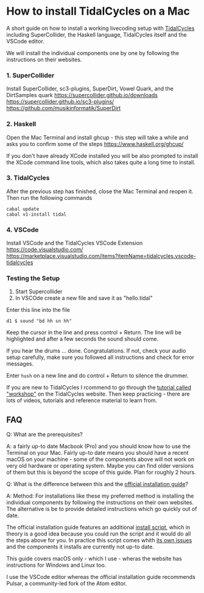 
# How to install TidalCycles on a Mac

A short guide on how to install a working livecoding setup with [TidalCycles](https://tidalcycles.org/) including SuperCollider, the Haskell language, TidalCycles itself and the VSCode editor.

We will install the individual components one by one by following the instructions on their websites. 

### 1. SuperCollider

Install SuperCollider, sc3-plugins, SuperDirt, Vowel Quark, and the DirtSamples quark 
https://supercollider.github.io/downloads     
https://supercollider.github.io/sc3-plugins/    
https://github.com/musikinformatik/SuperDirt     

### 2. Haskell

Open the Mac Terminal and install ghcup - this step will take a while and asks you to confirm some of the steps 
https://www.haskell.org/ghcup/     

If you don't have already XCode installed you will be also prompted to install the XCode command line tools, which also takes quite a long time to install.

### 3. TidalCycles

After the previous step has finished, close the Mac Terminal and reopen it.
Then run the following commands 

`cabal update`    
`cabal v1-install tidal`

### 4. VSCode

Install VSCode and the TidalCycles VSCode Extension
https://code.visualstudio.com/     
https://marketplace.visualstudio.com/items?itemName=tidalcycles.vscode-tidalcycles     


### Testing the Setup

1. Start Supercollider 
2. In VSCOde create a new file and save it as "hello.tidal"

Enter this line into the file 

```
d1 $ sound "bd hh sn hh"

```

Keep the cursor in the line and press control + Return. The line will be highlighted and after a few seconds the sound should come.   

If you hear the drums ... done. Congratulations. If not, check your audio setup carefully, make sure you followed all instructions and check for error messages.

Enter `hush` on a new line and do control + Return to silence the drummer.

If you are new to TidalCycles I rcommend to go through the [tutorial called "workshop"](https://tidalcycles.org/docs/patternlib/tutorials/workshop) on the TidalCycles website. Then keep practicing - there are lots of videos, tutorials and reference material to learn from.

## FAQ

Q: What are the prerequisites?

A: a fairly up-to date Macbook (Pro) and you should know how to use the Terminal on your Mac. Fairly up-to date means you should have a recent macOS on your machine - some of the components above will not work on very old hardware or operating system. Maybe you can find older versions of them but this is beyond the scope of this guide. Plan for roughly 2 hours.   

Q: What is the difference between this and the [official installation guide](https://tidalcycles.org/docs/getting-started/macos_install)?

A: Method: For installations like these my preferred method is installing the individual components by following the instructions on their own websites. The alternative is be to provide detailed instructions which go quickly out of date.

The official installation guide features an additional [install script](https://github.com/tidalcycles/tidal-bootstrap), which in theory is a good idea because you could run the script and it would do all the steps above for you. In practice this script comes whith [its own issues](https://github.com/tidalcycles/tidal-bootstrap/issues) and the components it installs are currently not up-to date.  

This guide covers macOS only - which I use - wheras the website has instructions for Windows and Linux too.  

I use the VSCode editor whereas the official installation guide recommends Pulsar, a community-led fork of the Atom editor.



